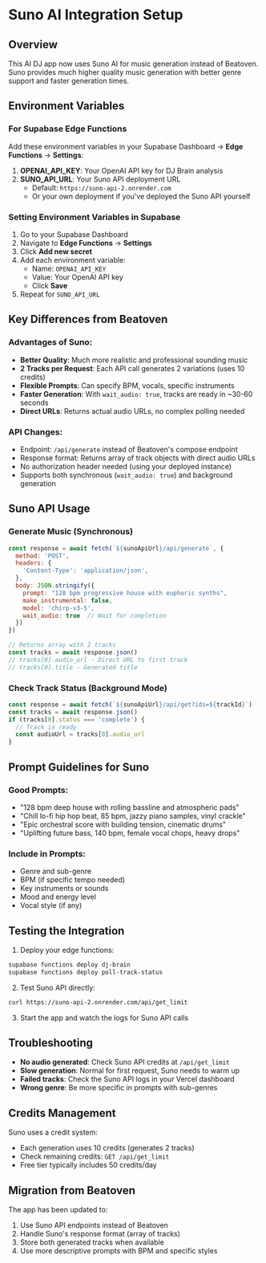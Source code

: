 # Suno AI Integration Setup

## Overview
This AI DJ app now uses Suno AI for music generation instead of Beatoven. Suno provides much higher quality music generation with better genre support and faster generation times.

## Environment Variables

### For Supabase Edge Functions

Add these environment variables in your Supabase Dashboard → **Edge Functions** → **Settings**:

1. **OPENAI_API_KEY**: Your OpenAI API key for DJ Brain analysis
2. **SUNO_API_URL**: Your Suno API deployment URL
   - Default: `https://suno-api-2.onrender.com`
   - Or your own deployment if you've deployed the Suno API yourself

### Setting Environment Variables in Supabase

1. Go to your Supabase Dashboard
2. Navigate to **Edge Functions** → **Settings**
3. Click **Add new secret**
4. Add each environment variable:
   - Name: `OPENAI_API_KEY`
   - Value: Your OpenAI API key
   - Click **Save**
5. Repeat for `SUNO_API_URL`

## Key Differences from Beatoven

### Advantages of Suno:
- **Better Quality**: Much more realistic and professional sounding music
- **2 Tracks per Request**: Each API call generates 2 variations (uses 10 credits)
- **Flexible Prompts**: Can specify BPM, vocals, specific instruments
- **Faster Generation**: With `wait_audio: true`, tracks are ready in ~30-60 seconds
- **Direct URLs**: Returns actual audio URLs, no complex polling needed

### API Changes:
- Endpoint: `/api/generate` instead of Beatoven's compose endpoint
- Response format: Returns array of track objects with direct audio URLs
- No authorization header needed (using your deployed instance)
- Supports both synchronous (`wait_audio: true`) and background generation

## Suno API Usage

### Generate Music (Synchronous)
```javascript
const response = await fetch(`${sunoApiUrl}/api/generate`, {
  method: 'POST',
  headers: {
    'Content-Type': 'application/json',
  },
  body: JSON.stringify({
    prompt: "128 bpm progressive house with euphoric synths",
    make_instrumental: false,
    model: 'chirp-v3-5',
    wait_audio: true  // Wait for completion
  })
})

// Returns array with 2 tracks
const tracks = await response.json()
// tracks[0].audio_url - Direct URL to first track
// tracks[0].title - Generated title
```

### Check Track Status (Background Mode)
```javascript
const response = await fetch(`${sunoApiUrl}/api/get?ids=${trackId}`)
const tracks = await response.json()
if (tracks[0].status === 'complete') {
  // Track is ready
  const audioUrl = tracks[0].audio_url
}
```

## Prompt Guidelines for Suno

### Good Prompts:
- "128 bpm deep house with rolling bassline and atmospheric pads"
- "Chill lo-fi hip hop beat, 85 bpm, jazzy piano samples, vinyl crackle"
- "Epic orchestral score with building tension, cinematic drums"
- "Uplifting future bass, 140 bpm, female vocal chops, heavy drops"

### Include in Prompts:
- Genre and sub-genre
- BPM (if specific tempo needed)
- Key instruments or sounds
- Mood and energy level
- Vocal style (if any)

## Testing the Integration

1. Deploy your edge functions:
```bash
supabase functions deploy dj-brain
supabase functions deploy poll-track-status
```

2. Test Suno API directly:
```bash
curl https://suno-api-2.onrender.com/api/get_limit
```

3. Start the app and watch the logs for Suno API calls

## Troubleshooting

- **No audio generated**: Check Suno API credits at `/api/get_limit`
- **Slow generation**: Normal for first request, Suno needs to warm up
- **Failed tracks**: Check the Suno API logs in your Vercel dashboard
- **Wrong genre**: Be more specific in prompts with sub-genres

## Credits Management

Suno uses a credit system:
- Each generation uses 10 credits (generates 2 tracks)
- Check remaining credits: `GET /api/get_limit`
- Free tier typically includes 50 credits/day

## Migration from Beatoven

The app has been updated to:
1. Use Suno API endpoints instead of Beatoven
2. Handle Suno's response format (array of tracks)
3. Store both generated tracks when available
4. Use more descriptive prompts with BPM and specific styles